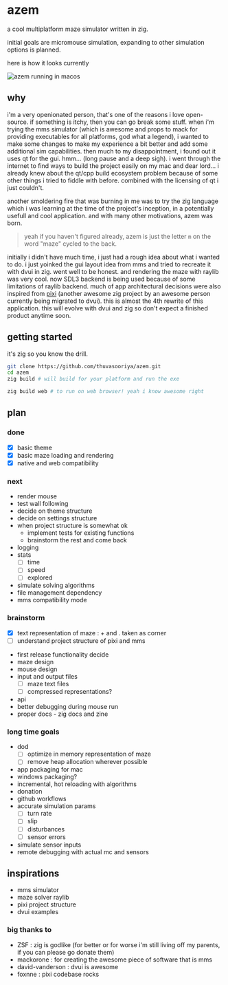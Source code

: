 # azem

a cool multiplatform maze simulator written in zig.

initial goals are micromouse simulation, expanding to other simulation options is planned.

here is how it looks currently

![azem running in macos](https://i.imgur.com/uN2zkWV.png)

## why

i'm a very openionated person, that's one of the reasons i love open-source. if something is itchy, then you can go break some stuff. when i'm trying the mms simulator (which is awesome and props to mack for providing executables for all platforms, god what a legend), i wanted to make some changes to make my experience a bit better and add some additional sim capabilities. then much to my disappointment, i found out it uses qt for the gui. hmm... (long pause and a deep sigh). i went through the internet to find ways to build the project easily on my mac and dear lord... i already knew about the qt/cpp build ecosystem problem because of some other things i tried to fiddle with before. combined with the licensing of qt i just couldn't.

another smoldering fire that was burning in me was to try the zig language which i was learning at the time of the project's inception, in a potentially usefull and cool application. and with many other motivations, azem was born.

> yeah if you haven't figured already, azem is just the letter `m` on the word "maze" cycled to the back.

initially i didn't have much time, i just had a rough idea about what i wanted to do. i just yoinked the gui layout idea from mms and tried to recreate it with dvui in zig. went well to be honest. and rendering the maze with raylib was very cool. now SDL3 backend is being used because of some limitations of raylib backend. much of app architectural decisions were also inspired from [pixi](https://github.com/foxnne/pixi/tree/dvui) (another awesome zig project by an awesome person currently being migrated to dvui). this is almost the 4th rewrite of this application. this will evolve with dvui and zig so don't expect a finished product anytime soon.

## getting started

it's zig so you know the drill.

```bash
git clone https://github.com/thuvasooriya/azem.git
cd azem
zig build # will build for your platform and run the exe

zig build web # to run on web browser! yeah i know awesome right
```

## plan

### done

- [x] basic theme
- [x] basic maze loading and rendering
- [x] native and web compatibility

### next

- render mouse
- test wall following
- decide on theme structure
- decide on settings structure
- when project structure is somewhat ok
  - implement tests for existing functions
  - brainstorm the rest and come back
- logging
- stats
  - [ ] time
  - [ ] speed
  - [ ] explored
- simulate solving algorithms
- file management dependency
- mms compatibility mode

### brainstorm

- [x] text representation of maze : + and . taken as corner
- [ ] understand project structure of pixi and mms
- first release functionality decide
- maze design
- mouse design
- input and output files
  - [ ] maze text files
  - [ ] compressed representations?
- api
- better debugging during mouse run
- proper docs - zig docs and zine

### long time goals

- dod
  - [ ] optimize in memory representation of maze
  - [ ] remove heap allocation wherever possible
- app packaging for mac
- windows packaging?
- incremental, hot reloading with algorithms
- donation
- github workflows
- accurate simulation params
  - [ ] turn rate
  - [ ] slip
  - [ ] disturbances
  - [ ] sensor errors
- simulate sensor inputs
- remote debugging with actual mc and sensors

## inspirations

- mms simulator
- maze solver raylib
- pixi project structure
- dvui examples

### big thanks to

- ZSF : zig is godlike (for better or for worse i'm still living off my parents, if you can please go donate them)
- mackorone : for creating the awesome piece of software that is mms
- david-vanderson : dvui is awesome
- foxnne : pixi codebase rocks
